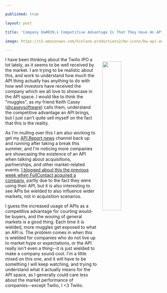 ---
published: true
layout: post
title: 'Company X&#039;s Competitive Advantage Is That They Have An API'
image: https://s3.amazonaws.com/kinlane-productions2/bw-icons/bw-api-advantage.png
---

<p><img style="padding: 15px;" src="https://s3.amazonaws.com/kinlane-productions2/bw-icons/bw-api-advantage.png" alt="" width="35%" align="right" />
<p>I have been thinking about the Twilio IPO a lot lately, as it seems to be well received by the market. I am trying to be realistic about this, and work to understand how much the API thing actually has anything to do with how well investors have received the company which we all love to showcase in the API space. I would like to think the "muggles", as my friend Keith Casey (<a href="https://twitter.com/caseysoftware">@caseysoftware</a>) calls them, understand the competitive advantage an API brings, but I just can't quite sell myself on the fact that this is the reality.
<p>As I'm mulling over this I am also working to get my <a href="http://api.report">API.Report news</a> channel back up and running after taking a break this summer, and I'm noticing more companies are showcasing the existence of an API when talking about acquisitions, partnerships, and other market-related events. <a href="http://apievangelist.com/2016/08/19/when-your-api-consumption-influences-the-acquisition-of-your-startup/">I blogged about this the previous week when FullContact acquired a company</a>, partly due to the fact they were using their API, but it is also interesting to see APIs be wielded to also influence wider markets, not in acquisition scenarios.
<p>I guess the increased usage of APIs as a competitive&nbsp;advantage for courting would-be buyers, and the wooing of general markets is a good thing. Each time it is wielded, more muggles get exposed to what an API is. The problem comes in when this is wielded for companies who do not live up to market hype or expectations, or the API really isn't even a thing--it is just wielded to make a company sound cool. I'm a little mixed on this one, and it will have to be something I will keep watching, and trying to understand what it actually means for the API space, as I generally could care less about the market performance of companies--except Twilio, I &lt;3 Twilio.

